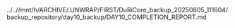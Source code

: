 ../..//mnt/h/ARCHIVE/.UNWRAP/FIRST/DuRiCore_backup_20250805_111604/backup_repository/day10_backup/DAY10_COMPLETION_REPORT.md